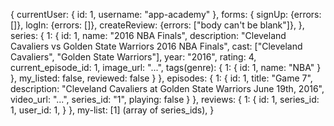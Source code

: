 {
  currentUser: {
    id: 1,
    username: "app-academy"
  },
  forms: {
    signUp: {errors: []},
    logIn: {errors: []},
    createReview: {errors: ["body can't be blank"]},
  },
  series: {
    1: {
      id: 1,
      name: "2016 NBA Finals",
      description: "Cleveland Cavaliers vs Golden State Warriors 2016 NBA Finals",
      cast: ["Cleveland Cavaliers", "Golden State Warriors"],
      year: "2016",
      rating: 4,
      current_episode_id: 1,
      image_url: "...",
      tags(genre): {
        1: {
          id: 1,
          name: "NBA"
        }
      },
      my_listed: false,
      reviewed: false
    }
  },
  episodes: {
    1: {
      id: 1,
      title: "Game 7",
      description: "Cleveland Cavaliers at Golden State Warriors June 19th, 2016",
      video_url: "...",
      series_id: "1",
      playing: false
    }
  },
  reviews: {
    1: {
      id: 1,
      series_id: 1,
      user_id: 1,
    }
  },
  my-list: [1] (array of series_ids),
}
